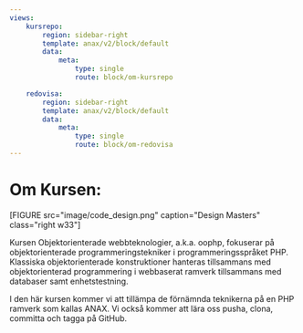 ```yaml
---
views:
    kursrepo:
        region: sidebar-right
        template: anax/v2/block/default
        data:
            meta:
                type: single
                route: block/om-kursrepo

    redovisa:
        region: sidebar-right
        template: anax/v2/block/default
        data:
            meta:
                type: single
                route: block/om-redovisa
---
```

Om Kursen:
=========================


[FIGURE src="image/code_design.png" caption="Design Masters" class="right w33"]

Kursen Objektorienterade webbteknologier, a.k.a. oophp, fokuserar på objektorienterade programmeringstekniker i programmeringsspråket PHP. Klassiska objektorienterade konstruktioner hanteras tillsammans med objektorienterad programmering i webbaserat ramverk tillsammans med databaser samt enhetstestning.

I den här kursen kommer vi att tillämpa de förnämnda teknikerna på en PHP ramverk som kallas ANAX. Vi också kommer att lära oss pusha, clona, committa och tagga på GitHub.

